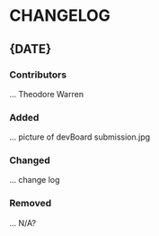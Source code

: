 # CHANGELOG

## {DATE}
### Contributors
...
Theodore Warren

### Added
...
picture of devBoard submission.jpg
### Changed
...
change log

### Removed
...
N/A?